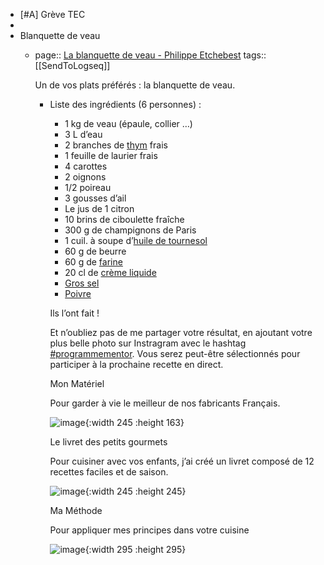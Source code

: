 - [#A] Grève TEC
-
- Blanquette de veau
	- page:: [La blanquette de veau - Philippe Etchebest](https://philippe-etchebest.com/blanquette-de-veau/)
	  tags:: [[SendToLogseq]]
	  
	  Un de vos plats préférés : la blanquette de veau.
		- Liste des ingrédients (6 personnes) :
		  
		  * 1 kg de veau (épaule, collier …)
		  * 3 L d’eau
		  * 2 branches de [thym](https://lafourche.fr/products/cook-thym-feuilles-bio-45g/#ae549) frais
		  * 1 feuille de laurier frais
		  * 4 carottes
		  * 2 oignons
		  * 1/2 poireau
		  * 3 gousses d’ail
		  * Le jus de 1 citron
		  * 10 brins de ciboulette fraîche
		  * 300 g de champignons de Paris
		  * 1 cuil. à soupe d’[huile de tournesol](https://lafourche.fr/products/la-fourche-huile-de-tournesol-vierge-origine-france-bio-3l/#ae549)
		  * 60 g de beurre
		  * 60 g de [farine](https://lafourche.fr/products/la-fourche-farine-de-ble-bio-t65-2-5kg/#ae549)
		  * 20 cl de [crème liquide](https://lafourche.fr/products/naturavenir-creme-entiere-liquide-sterilisee-uht-bio-3x20cl/#ae549)
		  * [Gros sel](https://lafourche.fr/products/morel-le-chantoux-sel-gris-marin-igp-1kg/#ae549)
		  * [Poivre](https://lafourche.fr/products/la-fourche-poivre-noir-en-grains-bio-0-5kg/#ae549)
		  
		  Ils l’ont fait !
		  
		  Et n’oubliez pas de me partager votre résultat, en ajoutant votre plus belle photo sur Instragram avec le hashtag [#programmementor](https://www.instagram.com/explore/tags/programmementor/). Vous serez peut-être sélectionnés pour participer à la prochaine recette en direct.
		  
		  Mon Matériel
		  
		  Pour garder à vie le meilleur de nos fabricants Français.
		  
		  ![image](https://philippe-etchebest.com/wp-content/uploads/2018/10/materiel-mentor.png){:width 245 :height 163}
		  
		  Le livret des petits gourmets
		  
		  Pour cuisiner avec vos enfants, j’ai créé un livret composé de 12 recettes faciles et de saison.
		  
		  ![image](https://philippe-etchebest.com/wp-content/uploads/2020/10/Mentor-livret-des-petits-gourmets.png){:width 245 :height 245}
		  
		  Ma Méthode
		  
		  Pour appliquer mes principes dans votre cuisine
		  
		  ![image](https://philippe-etchebest.com/wp-content/uploads/2020/08/thumb-pilier-mentor.png){:width 295 :height 295}